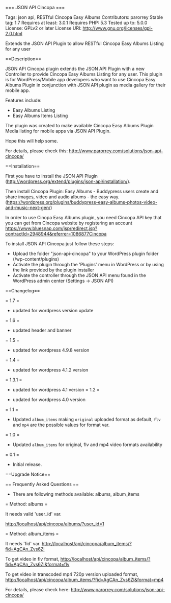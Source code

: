 === JSON API Cincopa ===

Tags: json api, RESTful Cincopa Easy Albums
Contributors: parorrey
Stable tag: 1.7
Requires at least: 3.0.1
Requires PHP: 5.3
Tested up to: 5.0.0
License: GPLv2 or later
License URI: <http://www.gnu.org/licenses/gpl-2.0.html>

Extends the JSON API Plugin to allow RESTful Cincopa Easy Albums Listing for any user

==Description==

JSON API Cincopa plugin extends the JSON API Plugin with a new Controller to provide Cincopa Easy Albums Listing for any user. This plugin is for WordPress/Mobile app developers who want to use Cincopa Easy Albums Plugin in conjunction with JSON API plugin as media gallery for their mobile app.

Features include:

-   Easy Albums Listing
-   Easy Albums Items Listing

The plugin was created to make available Cincopa Easy Albums Plugin Media listing for mobile apps via JSON API Plugin.

Hope this will help some.

For details, please check this: <http://www.parorrey.com/solutions/json-api-cincopa/>

==Installation==

First you have to install the JSON API Plugin (<http://wordpress.org/extend/plugins/json-api/installation/>).

Then install Cincopa Plugin: Easy Albums - Buddypress users create and share images, video and audio albums - the easy way. (<https://wordpress.org/plugins/buddypress-easy-albums-photos-video-and-music-next-gen/>)

In order to use Cinopa Easy Albums plugin, you need Cincopa API key that you can get from Cincopa website by registering an account <https://www.bluesnap.com/jsp/redirect.jsp?contractId=2948944&referrer=1086877Cincopa>

To install JSON API Cincopa just follow these steps:

-   Upload the folder "json-api-cincopa" to your WordPress plugin folder (/wp-content/plugins)
-   Activate the plugin through the 'Plugins' menu in WordPress or by using the link provided by the plugin installer
-   Activate the controller through the JSON API menu found in the WordPress admin center (Settings -&gt; JSON API)

==Changelog==

= 1.7 =

-   updated for wordpress version update

= 1.6 =

-   updated header and banner

= 1.5 =

-   updated for wordpress 4.9.8 version

= 1.4 =

-   updated for wordpress 4.1.2 version

= 1.3.1 =

-   updated for wordpress 4.1 version
    = 1.2 =

-   updated for wordpress 4.0 version

= 1.1 =

-   Updated `album_items` making `original` uploaded format as default, `flv` and `mp4` are the possible values for format var.

= 1.0 =

-   Updated `album_items` for original, flv and mp4 video formats availability

= 0.1 =

-   Initial release.

==Upgrade Notice==

== Frequently Asked Questions ==

-   There are following methods available: albums, album\_items

= Method: albums =

It needs valid 'user\_id' var.

<http://localhost/api/cincopa/albums/?user_id=1>

= Method: album\_items =

It needs 'fid' var.
<http://localhost/api/cincopa/album_items/?fid=AgCAn_Zvs6Zl>

To get video in flv format, <http://localhost/api/cincopa/album_items/?fid=AgCAn_Zvs6Zl&format=flv>

To get video in transcoded mp4 720p version uploaded format, <http://localhost/api/cincopa/album_items/?fid=AgCAn_Zvs6Zl&format=mp4>

For details, please check here: <http://www.parorrey.com/solutions/json-api-cincopa/>
